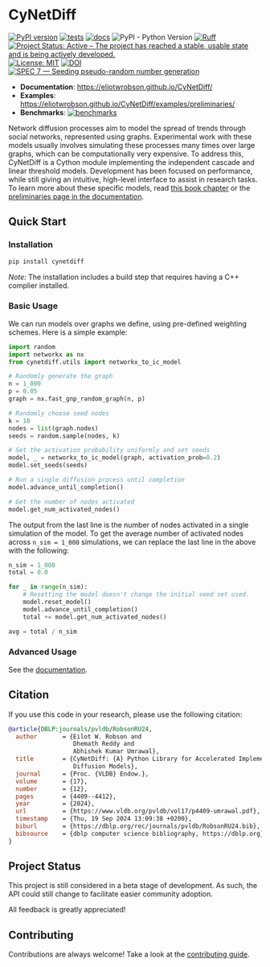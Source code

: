 # CyNetDiff
[![PyPI version](https://badge.fury.io/py/cynetdiff.svg)](https://badge.fury.io/py/cynetdiff)
[![tests](https://github.com/eliotwrobson/CyNetDiff/actions/workflows/tests.yml/badge.svg)](https://github.com/eliotwrobson/CyNetDiff/actions/workflows/tests.yml)
[![docs](https://github.com/eliotwrobson/CyNetDiff/actions/workflows/docs.yml/badge.svg)](https://github.com/eliotwrobson/CyNetDiff/actions/workflows/docs.yml)
![PyPI - Python Version](https://img.shields.io/pypi/pyversions/cynetdiff)
[![Ruff](https://img.shields.io/endpoint?url=https://raw.githubusercontent.com/astral-sh/ruff/main/assets/badge/v2.json)](https://github.com/astral-sh/ruff)
[![Project Status: Active – The project has reached a stable, usable state and is being actively developed.](https://www.repostatus.org/badges/latest/active.svg)](https://www.repostatus.org/#active)
[![License: MIT](https://img.shields.io/badge/License-MIT-yellow.svg)](https://opensource.org/licenses/MIT)
[![DOI](https://zenodo.org/badge/DOI/10.5281/zenodo.10801504.svg)](https://doi.org/10.5281/zenodo.10801504)
[![SPEC 7 — Seeding pseudo-random number generation](https://img.shields.io/badge/SPEC-7-green?labelColor=%23004811&color=%235CA038)](https://scientific-python.org/specs/spec-0007/)

- **Documentation**: https://eliotwrobson.github.io/CyNetDiff/
- **Examples**: https://eliotwrobson.github.io/CyNetDiff/examples/preliminaries/
- **Benchmarks**: [![benchmarks](https://github.com/eliotwrobson/CyNetDiff/actions/workflows/benchmark.yml/badge.svg)](https://github.com/eliotwrobson/CyNetDiff/actions/workflows/benchmark.yml?query=branch%3Amain)

Network diffusion processes aim to model the spread of trends through social networks, represented using graphs. Experimental work with these models usually involves simulating these processes many times over large graphs, which can be computationally very expensive. To address this, CyNetDiff is a Cython module implementing the independent cascade and linear threshold models. Development has been focused on performance, while still giving an intuitive, high-level interface to assist in research tasks. To learn more about these specific models, read
[this book chapter](https://www.researchgate.net/publication/300470631_The_Independent_Cascade_and_Linear_Threshold_Models)
or the [preliminaries page in the documentation](https://eliotwrobson.github.io/CyNetDiff/examples/preliminaries/).

## Quick Start

### Installation
```sh
pip install cynetdiff
```
*Note:* The installation includes a build step that requires having a C++ complier installed.

### Basic Usage
We can run models over graphs we define, using pre-defined weighting schemes. Here is a simple
example:
```python
import random
import networkx as nx
from cynetdiff.utils import networkx_to_ic_model

# Randomly generate the graph
n = 1_000
p = 0.05
graph = nx.fast_gnp_random_graph(n, p)

# Randomly choose seed nodes
k = 10
nodes = list(graph.nodes)
seeds = random.sample(nodes, k)

# Set the activation probability uniformly and set seeds
model, _ = networkx_to_ic_model(graph, activation_prob=0.2)
model.set_seeds(seeds)

# Run a single diffusion process until completion
model.advance_until_completion()

# Get the number of nodes activated
model.get_num_activated_nodes()
```

The output from the last line is the number of nodes activated in a single
simulation of the model. To get the average number of activated nodes
across `n_sim = 1_000` simulations, we can replace the last line in the
above with the following:

```python
n_sim = 1_000
total = 0.0

for _ in range(n_sim):
    # Resetting the model doesn't change the initial seed set used.
    model.reset_model()
    model.advance_until_completion()
    total += model.get_num_activated_nodes()

avg = total / n_sim
```

### Advanced Usage
See the [documentation](https://eliotwrobson.github.io/CyNetDiff/examples/activated/).

## Citation

If you use this code in your research, please use the following citation:
```bibtex
@article{DBLP:journals/pvldb/RobsonRU24,
  author       = {Eilot W. Robson and
                  Dhemath Reddy and
                  Abhishek Kumar Umrawal},
  title        = {CyNetDiff: {A} Python Library for Accelerated Implementation of Network
                  Diffusion Models},
  journal      = {Proc. {VLDB} Endow.},
  volume       = {17},
  number       = {12},
  pages        = {4409--4412},
  year         = {2024},
  url          = {https://www.vldb.org/pvldb/vol17/p4409-umrawal.pdf},
  timestamp    = {Thu, 19 Sep 2024 13:09:38 +0200},
  biburl       = {https://dblp.org/rec/journals/pvldb/RobsonRU24.bib},
  bibsource    = {dblp computer science bibliography, https://dblp.org}
}
```

## Project Status

This project is still considered in a beta stage of development. As such,
the API could still change to facilitate easier community adoption.

All feedback is greatly appreciated!

## Contributing

Contributions are always welcome! Take a look at the [contributing guide](CONTRIBUTING.md).
